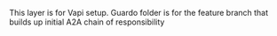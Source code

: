 This layer is for Vapi setup. 
Guardo folder is for the feature branch that builds up initial A2A chain of responsibility